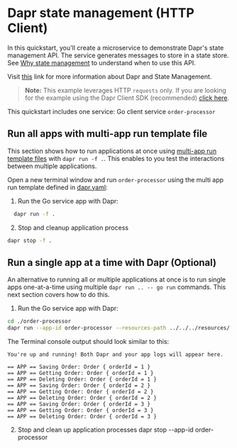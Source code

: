 # Dapr state management (HTTP Client)

In this quickstart, you'll create a microservice to demonstrate Dapr's state management API. The service generates messages to store in a state store. See [Why state management](https://docs.dapr.io/developing-applications/building-blocks/state-management/) to understand when to use this API.

Visit [this](https://docs.dapr.io/developing-applications/building-blocks/state-management/) link for more information about Dapr and State Management.

> **Note:** This example leverages HTTP `requests` only.  If you are looking for the example using the Dapr Client SDK (recommended) [click here](../sdk/).

This quickstart includes one service: Go client service `order-processor`

## Run all apps with multi-app run template file

This section shows how to run applications at once using [multi-app run template files](https://docs.dapr.io/developing-applications/local-development/multi-app-dapr-run/multi-app-overview/) with `dapr run -f .`.  This enables to you test the interactions between multiple applications.

Open a new terminal window and run  `order-processor` using the multi app run template defined in [dapr.yaml](./dapr.yaml):

1. Run the Go service app with Dapr:

<!-- STEP
name: Run order-processor service
expected_stdout_lines:
  - '== APP - order-processor == Retrieved Order: "{\"orderId\":1}"'
  - '== APP - order-processor == Retrieved Order: "{\"orderId\":2}"'
  - "Exited App successfully"
expected_stderr_lines:
output_match_mode: substring
match_order: none
background: true
sleep: 15
-->

```bash
  dapr run -f .
```

2. Stop and cleanup application process

```bash
dapr stop -f .
```
<!-- END_STEP -->

## Run a single app at a time with Dapr (Optional)

An alternative to running all or multiple applications at once is to run single apps one-at-a-time using multiple `dapr run .. -- go run` commands.  This next section covers how to do this.

1. Run the Go service app with Dapr:

<!-- STEP
name: Run order-processor service
expected_stdout_lines:
  - '== APP == Retrieved Order: "{\"orderId\":1}"'
  - '== APP == Retrieved Order: "{\"orderId\":2}"'
  - "Exited App successfully"
expected_stderr_lines:
output_match_mode: substring
match_order: none
background: true
sleep: 15
-->

```bash
cd ./order-processor
dapr run --app-id order-processor --resources-path ../../../resources/ -- go run .
```

The Terminal console output should look similar to this:

```text
You're up and running! Both Dapr and your app logs will appear here.

== APP == Saving Order: Order { orderId = 1 }
== APP == Getting Order: Order { orderId = 1 }
== APP == Deleting Order: Order { orderId = 1 }
== APP == Saving Order: Order { orderId = 2 }
== APP == Getting Order: Order { orderId = 2 }
== APP == Deleting Order: Order { orderId = 2 }
== APP == Saving Order: Order { orderId = 3 }
== APP == Getting Order: Order { orderId = 3 }
== APP == Deleting Order: Order { orderId = 3 }
```

2. Stop and clean up application processes
dapr stop --app-id order-processor

<!-- END_STEP -->
